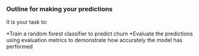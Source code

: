 ### Outline for making your predictions
It is your task to:

*Train a random forest classifier to predict churn
*Evaluate the predictions using evaluation metrics to demonstrate how accurately the model has performed
